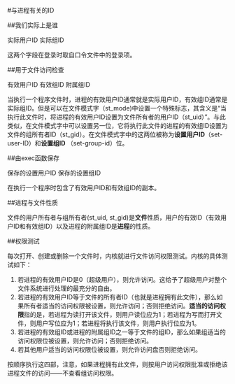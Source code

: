#与进程有关的ID

##我们实际上是谁

实际用户ID
实际组ID

这两个字段在登录时取自口令文件中的登录项。

##用于文件访问检查

有效用户ID
有效组ID
附属组ID


当执行一个程序文件时，进程的有效用户ID通常就是实际用户ID，有效组ID通常是实际组ID。但是可以在文件模式字（st_mode)中设置一个特殊标志，其含义是“当执行此文件时，将进程的有效用户ID设置为文件所有者的用户ID（st_uid）”。与此类似，在文件模式字中可以设置另一位，它将执行此文件的进程的有效组ID设置为文件的组所有者ID（st_gid）。在文件模式字中的这两位被称为**设置用户ID**（set-user-ID）和**设置组ID** （set-group-id）位。


##由exec函数保存

保存的设置用户ID
保存的设置组ID

在执行一个程序时包含了有效用户ID和有效组ID的副本。


##进程与文件性质

文件的用户所有者与组所有者(st_uid, st_gid)是**文件**性质，用户的有效ID（有效用户ID和有效组ID）以及进程的附属组ID是**进程**的性质。

##权限测试

每次打开、创建或删除一个文件时，内核就进行文件访问权限测试。内核的具体测试如下：

1. 若进程的有效用户ID是0（超级用户），则允许访问。这给予了超级用户对整个文件系统进行处理的最充分的自由。
2. 若进程的有效用户ID等于文件的所有者ID（也就是进程拥有此文件），那么如果所有者适当的访问权限被设置，则允许访问；否则拒绝访问。**适当的访问权限**指的是，若进程为读打开该文件，则用户读位应为1；若进程为写而打开文件，则用户写位应为1；若进程将执行该文件，则用户执行位应为1。
3. 若进程的有效组ID或进程的附属组ID之一等于文件的组ID，那么如果组适当的访问权限位被设置，则允许访问；否则拒绝访问。
4. 若其他用户适当的访问权限位被设置，则允许访问盘否则拒绝访问。

按顺序执行这四部，注意，如果进程拥有此文件，则按用户访问权限批准或拒绝该进程文件的访问——不查看组访问权限。
